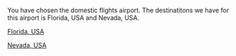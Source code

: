 
You have chosen the domestic flights airport. The destinatitons we have for this airport is Florida, USA and Nevada, USA.

[Florida, USA](florida.md)

[Nevada, USA](nevada.md)


